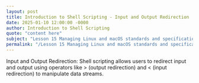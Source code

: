 ```yaml
---
layout: post
title: Introduction to Shell Scripting - Input and Output Redirection
date: 2025-01-10 12:00:00 -0000
author: Introduction to Shell Scripting
quote: "content here"
subject: "Lesson 15 Managing Linux and macOS standards and specifications"
permalink: "/Lesson 15 Managing Linux and macOS standards and specifications/Introduction to Shell Scripting/Introduction to Shell Scripting - Input and Output Redirection"
---
```


Input and Output Redirection: Shell scripting allows users to redirect input and output using operators like > (output redirection) and < (input redirection) to manipulate data streams.
